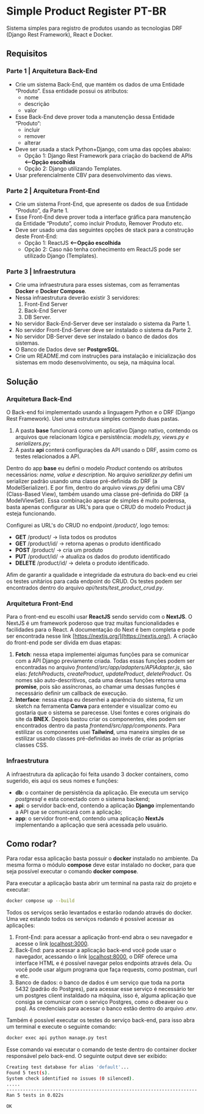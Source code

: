 # Simple Product Register PT-BR

Sistema simples para registro de produtos usando as tecnologias DRF (Django Rest Framework), React e Docker.

## Requisitos

### Parte 1 | Arquitetura Back-End

- Crie um sistema Back-End, que mantém os dados de uma Entidade “Produto”. Essa entidade possui os atributos:
  - nome
  - descrição
  - valor
- Esse Back-End deve prover toda a manutenção dessa Entidade “Produto“:
  - incluir
  - remover
  - alterar
- Deve ser usada a stack Python+Django, com uma das opções abaixo:
  - Opção 1: Django Rest Framework para criação do backend de APIs **<--Opção escolhida**
  - Opção 2: Django utilizando Templates.
- Usar preferencialmente CBV para desenvolvimento das views.

### Parte 2 | Arquitetura Front-End

- Crie um sistema Front-End, que apresente os dados de sua Entidade “Produto”, da Parte 1.
- Esse Front-End deve prover toda a interface gráfica para manutenção da Entidade “Produto”, como  incluir Produto, Remover Produto etc.
- Deve ser usado uma das seguintes opções de stack para a construção deste Front-End:
  - Opção 1: ReactJS **<--Opção escolhida**
  - Opção 2: Caso não tenha conhecimento em ReactJS pode ser utilizado Django (Templates).

### Parte 3 | Infraestrutura

- Crie uma infraestrutura para esses sistemas, com as ferramentas **Docker** e **Docker Compose**.
- Nessa infraestrutura deverão existir 3 servidores:
  1. Front-End Server
  2. Back-End Server
  3. DB Server.
- No servidor Back-End-Server deve ser instalado o sistema da Parte 1.
- No servidor Front-End-Server deve ser instalado o sistema da Parte 2.
- No servidor DB-Server deve ser instalado o banco de dados dos sistemas.
- O Banco de Dados deve ser **PostgreSQL**.
- Crie um README.md com instruções para instalação e inicialização dos sistemas em modo  desenvolvimento, ou seja, na máquina local.

## Solução

### Arquitetura Back-End

O Back-end foi implementado usando a linguagem Python e o DRF (Django Rest Framework). Usei uma estrutura simples contendo duas pastas.

1. A pasta **base** funcionará como um aplicativo Django nativo, contendo os arquivos que relacionam lógica e persistência: *models.py, views.py e serializers.py*;
2. A pasta **api** conterá configurações da API usando o DRF, assim como os testes relacionados a API.

Dentro do app **base** eu defini o modelo *Product* contendo os atributos necessários: *name, value e description*. No arquivo *serializer.py* defini um serializer padrão usando uma classe pré-definida do DRF (a ModelSerializer). E por fim, dentro do arquivo *views.py* defini uma CBV (Class-Based View), também usando uma classe pré-definida do DRF (a ModelViewSet). Essa combinação apesar de simples é muito poderosa, basta apenas configurar as URL's para que o CRUD do modelo Product já esteja funcionando.

Configurei as URL's do CRUD no endpoint */product/*, logo temos:

- **GET** /product/ -> lista todos os produtos
- **GET** /product/id/ -> retorna apenas o produto identificado
- **POST** /product/ -> cria um produto
- **PUT** /product/id/ -> atualiza os dados do produto identificado
- **DELETE** /product/id/ -> deleta o produto identificado.

Afim de garantir a qualidade e integridade da estrutura do back-end eu criei os testes unitários para cada endpoint do CRUD. Os testes podem ser encontrados dentro do arquivo *api/tests/test_product_crud.py*.

### Arquitetura Front-End

Para o front-end eu escolhi usar **ReactJS** sendo servido com o **NextJS**. O NextJS é um framework poderoso que traz muitas funcionalidades e facilidades para o React. A documentação do Next é bem completa e pode ser encontrada nesse link [https://nextjs.org/](https://nextjs.org/). A criação do front-end pode ser divida em duas etapas:

1. **Fetch**: nessa etapa implementei algumas funções para se comunicar com a API Django previamente criada. Todas essas funções podem ser encontradas no arquivo *frontend/src/app/adapters/APIAdapter.js*, são elas: *fetchProducts*, *createProduct*, *updateProduct*, *deleteProduct*. Os nomes são auto-descritivos, cada uma dessas funções retorna uma **promise**, pois são assíncronas, ao chamar uma dessas funções é necessário definir um callback de execução.
2. **Interface**: nessa etapa eu desenhei a aparência do sistema, fiz um sketch na ferramenta **Canva** para entender e visualizar como eu gostaria que o sistema se parecesse. Usei fontes e cores originais do site da **BNEX**. Depois bastou criar os componentes, eles podem ser encontrados dentro da pasta *frontend/src/app/components*. Para estilizar os componentes usei **Tailwind**, uma maneira simples de se estilizar usando classes pré-definidas ao invés de criar as próprias classes CSS.

### Infraestrutura

A infraestrutura da aplicação foi feita usando 3 docker containers, como sugerido, eis aqui os seus nomes e funções:

- **db**: o container de persistência da aplicação. Ele executa um serviço *postgresql* e esta conectado com o sistema backend;
- **api**: o servidor back-end, contendo a aplicação **Django** implementando a API que se comunicará com a aplicação;
- **app**: o servidor front-end, contendo uma aplicação **NextJs** implementando a aplicação que será acessada pelo usuário.

## Como rodar?

Para rodar essa aplicação basta possuir o **docker** instalado no ambiente. Da mesma forma o módulo **compose** deve estar instalado no docker, para que seja possível executar o comando **docker compose**.

Para executar a aplicação basta abrir um terminal na pasta raiz do projeto e executar:

```bash
docker compose up --build
```

Todos os serviços serão levantados e estarão rodando através do docker. Uma vez estando todos os serviços rodando é possível acessar as aplicações:

1. Front-End: para acessar a aplicação front-end abra o seu navegador e acesse o link [localhost:3000](localhost:3000).
2. Back-End: para acessar a aplicação back-end você pode usar o navegador, acessando o link [localhost:8000](localhost:8000), o DRF oferece uma interface HTML e é possível navegar pelos endpoints através dela. Ou você pode usar algum programa que faça requests, como postman, curl e etc.
3. Banco de dados: o banco de dados é um serviço que toda na porta 5432 (padrão do Postgres), para acessar esse serviço é necessário ter um postgres client instaldado na máquina, isso é, alguma aplicação que consiga se comunicar com o serviço Postgres, como o dbeaver ou o psql. As credenciais para acessar o banco estão dentro do arquivo *.env*.

Também é possível executar os testes do serviço back-end, para isso abra um terminal e execute o seguinte comando:

```bash
docker exec api python manage.py test
```

Esse comando vai executar o comando de teste dentro do container docker responsável pelo back-end. O seguinte output deve ser exibido:

```bash
Creating test database for alias 'default'...
Found 5 test(s).
System check identified no issues (0 silenced).
.....
----------------------------------------------------------------------
Ran 5 tests in 0.022s

OK
```

